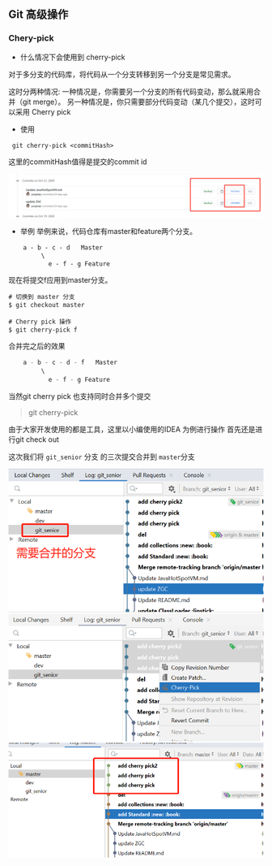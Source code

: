 ## Git 高级操作

### Chery-pick

- 什么情况下会使用到 cherry-pick

对于多分支的代码库，将代码从一个分支转移到另一个分支是常见需求。

这时分两种情况:
一种情况是，你需要另一个分支的所有代码变动，那么就采用合并（git merge）。
另一种情况是，你只需要部分代码变动（某几个提交），这时可以采用 Cherry pick

- 使用

```
 git cherry-pick <commitHash>
```

这里的commitHash值得是提交的commit id 

![commitId](image/commitId.png)

- 举例
举例来说，代码仓库有master和feature两个分支。
```play    
    a - b - c - d   Master
         \
           e - f - g Feature
```

现在将提交f应用到master分支。
```play
# 切换到 master 分支
$ git checkout master

# Cherry pick 操作
$ git cherry-pick f
```
合并完之后的效果

```java
    a - b - c - d - f   Master
         \
           e - f - g Feature
```

当然git cherry pick 也支持同时合并多个提交

> git cherry-pick <commitHash> <commitHash>

由于大家开发使用的都是工具，这里以小编使用的IDEA 为例进行操作
首先还是进行git check out 

这次我们将 `git_senior` 分支 的三次提交合并到 `master`分支

![gitCherryPick](image/gitCherryPick.png)
![CherryPick](image/CherryPick.png)
![cherryPickData](image/cherryPickData.png)





